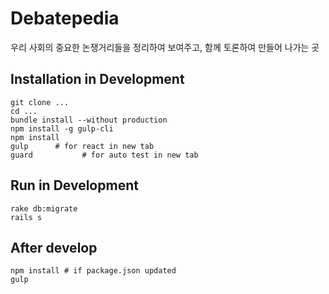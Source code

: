 Debatepedia
===========

우리 사회의 중요한 논쟁거리들을 정리하여 보여주고, 함께 토론하여 만들어 나가는 곳

## Installation in Development

```
git clone ...
cd ...
bundle install --without production
npm install -g gulp-cli
npm install
gulp      # for react in new tab
guard           # for auto test in new tab
```

## Run in Development

```
rake db:migrate
rails s
```

## After develop

```
npm install # if package.json updated
gulp
```
